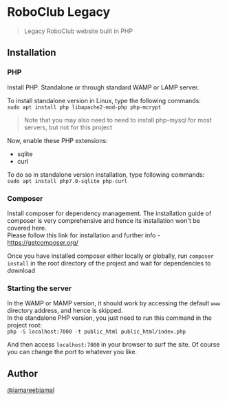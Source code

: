 # RoboClub Legacy
> Legacy RoboClub website built in PHP


## Installation

### PHP

Install PHP. Standalone or through standard WAMP or LAMP server.

To install standalone version in Linux, type the following commands:  
`sudo apt install php libapache2-mod-php php-mcrypt`

> Note that you may also need to need to install php-mysql for most servers, but not for this project

Now, enable these PHP extensions:
- sqlite
- curl

To do so in standalone version installation, type following commands:  
`sudo apt install php7.0-sqlite php-curl`

### Composer

Install composer for dependency management. The installation guide of composer is very comprehensive and hence its installation won't be covered here.  
Please follow this link for installation and further info - https://getcomposer.org/

Once you have installed composer either locally or globally, run `composer install` in the root directory of the project and wait for dependencies to download

### Starting the server

In the WAMP or MAMP version, it should work by accessing the default `www` directory address, and hence is skipped.  
In the standalone PHP version, you just need to run this command in the project root:  
`php -S localhost:7000 -t public_html public_html/index.php`

And then access `localhost:7000` in your browser to surf the site. Of course you can change the port to whatever you like.

## Author

[@iamareebjamal](https:/github.com/iamareebjamal)